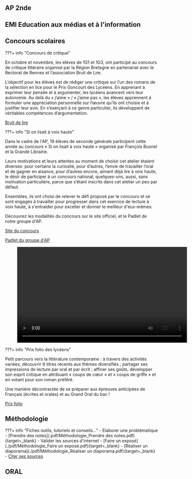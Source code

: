 
## AP 2nde

## EMI Education aux médias et à l'information

## Concours scolaires
???+ info "Concours de critique"

En octobre et novembre, les élèves de 1G1 et 1G3, ont participé au concours de critique littéraire organisé par la Région Bretagne en partenariat avec le Rectorat de Rennes et l’association Bruit de Lire.

L’objectif pour les élèves est de rédiger une critique sur l’un des romans de la sélection en lice pour le Prix Goncourt des Lycéens.
En apprenant à exprimer leur pensée et à argumenter, les lycéens avancent vers leur autonomie. Au delà du « j’aime » / « j’aime pas », les élèves apprennent à formuler une appréciation personnelle sur l’œuvre qu’ils ont choisie et à justifier leur avis. En s’exerçant à ce genre particulier, ils développent de véritables compétences d’argumentation.

[Bruit de lire](https://www.bruitdelire.org/concours-de-critique-litteraire/)

???+ info "Si on lisait à voix haute"

Dans le cadre de l'AP, 19 élèves de seconde générale participent cette année au concours « Si on lisait à voix haute » organisé par François Busnel et la Grande Librairie.

Leurs motivations et leurs attentes au moment de choisir cet atelier étaient diverses: pour certains la curiosité, pour d’autres, l’envie de travailler l’oral et de gagner en aisance, pour d’autres encore, aimant déjà lire à voix haute, le désir de participer à un concours national, quelques-uns, aussi, sans motivation particulière, parce que s’étant inscrits dans cet atelier un peu par défaut.

Ensembles, ils ont choisi de relever le défi proposé par le concours et se sont engagés à travailler pour progresser dans cet exercice de lecture à voix haute, à s'entraider pour exceller et donner le meilleur d'eux-mêmes.

Découvrez les modalités du concours sur le site officiel, et le Padlet de notre groupe d'AP.

[Site du concours](https://www.lumni.fr/dossier/la-grande-librairie-concours-de-lecture-a-voix-haute)

[Padlet du groupe d'AP](https://padlet.com/cdinddmporsmeur/concours_lagrandelibrairie)

<figure>
<video width="560" height="315" controls>
  <source src="./videos/Parcoursup.mp4" type="video/mp4">  
Your browser does not support the video tag.
</video>
</figure>

???+ info "Prix folio des lycéens"

Petit parcours vers la littérature contemporaine : à travers des activités variées, découvrir 6 titres récents aux thèmes diversifiés ; partager ses impressions de lecture par oral et par écrit ; affiner ses goûts, développer son esprit critique en attribuant « coups de cœur » et « coups de griffe » et en votant pour son roman préféré. 

Une manière décontractée de se préparer aux épreuves anticipées de Français (écrites et orales) et au Grand Oral du bac !

[Prix folio](https://www.prixdeslyceensfolio.fr/)


## Méthodologie
???+ info "Fiches outils, tutoriels et conseils..."
    - Elaborer une problématique
    - [Prendre des notes](.pdf/Méthodologie_Prendre des notes.pdf){target=_blank}
    - Valider les sources d'internet
    - [Faire un exposé](./pdf/Méthodologie_Faire un exposé.pdf){target=_blank}
    - [Réaliser un diaporama](./pdf/Méthodologie_Réaliser un diaporama.pdf){target=_blank}
    - [Citer ses sources](https://www.reseau-canope.fr/savoirscdi/centre-de-ressources/fonds-documentaire-acquisition-traitement/le-traitement-documentaire/citer-ses-sources-et-presenter-une-bibliographie-lycee.html)
    
## ORAL
